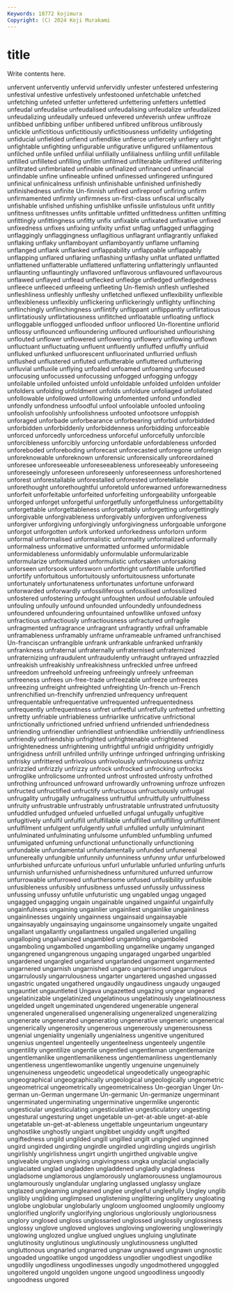 ```yaml
---
Keywords: 18772 kojimura
Copyright: (C) 2024 Koji Murakami
---
```


# title

Write contents here.



unfervent unfervently unfervid unfervidly unfester unfestered unfestering unfestival unfestive
unfestively unfestooned unfetchable unfetched unfetching unfeted unfetter unfettered unfettering unfetters
unfettled unfeudal unfeudalise unfeudalised unfeudalising unfeudalize unfeudalized unfeudalizing unfeudally unfeued
unfevered unfeverish unfew unffroze unfibbed unfibbing unfiber unfibered unfibred unfibrous
unfibrously unfickle unfictitious unfictitiously unfictitiousness unfidelity unfidgeting unfiducial unfielded unfiend
unfiendlike unfierce unfiercely unfiery unfight unfightable unfighting unfigurable unfigurative unfigured
unfilamentous unfilched unfile unfiled unfilial unfilially unfilialness unfiling unfill unfillable
unfilled unfilleted unfilling unfilm unfilmed unfilterable unfiltered unfiltering unfiltrated unfimbriated
unfinable unfinalized unfinanced unfinancial unfindable unfine unfineable unfined unfinessed unfingered
unfingured unfinical unfinicalness unfinish unfinishable unfinished unfinishedly unfinishedness unfinite Un-finnish
unfired unfireproof unfiring unfirm unfirmamented unfirmly unfirmness un-first-class unfiscal unfiscally
unfishable unfished unfishing unfishlike unfissile unfistulous unfit unfitly unfitness unfitnesses
unfits unfittable unfitted unfittedness unfitten unfitting unfittingly unfittingness unfitty unfix
unfixable unfixated unfixative unfixed unfixedness unfixes unfixing unfixity unfixt unflag
unflagged unflagging unflaggingly unflaggingness unflagitious unflagrant unflagrantly unflaked unflaking unflaky
unflamboyant unflamboyantly unflame unflaming unflanged unflank unflanked unflappability unflappable unflappably
unflapping unflared unflaring unflashing unflashy unflat unflated unflatted unflattened unflatterable
unflattered unflattering unflatteringly unflaunted unflaunting unflauntingly unflavored unflavorous unflavoured unflavourous
unflawed unflayed unflead unflecked unfledge unfledged unfledgedness unfleece unfleeced unfleeing
unfleeting Un-flemish unflesh unfleshed unfleshliness unfleshly unfleshy unfletched unflexed unflexibility
unflexible unflexibleness unflexibly unflickering unflickeringly unflighty unflinching unflinchingly unflinchingness unflintify
unflippant unflippantly unflirtatious unflirtatiously unflirtatiousness unflitched unfloatable unfloating unflock unfloggable
unflogged unflooded unfloor unfloored Un-florentine unflorid unflossy unflounced unfloundering unfloured
unflourished unflourishing unflouted unflower unflowered unflowering unflowery unflowing unflown unfluctuant
unfluctuating unfluent unfluently unfluffed unfluffy unfluid unfluked unflunked unfluorescent unfluorinated
unflurried unflush unflushed unflustered unfluted unflutterable unfluttered unfluttering unfluvial unfluxile
unflying unfoaled unfoamed unfoaming unfocused unfocusing unfocussed unfocussing unfogged unfogging
unfoggy unfoilable unfoiled unfoisted unfold unfoldable unfolded unfolden unfolder unfolders
unfolding unfoldment unfolds unfoldure unfoliaged unfoliated unfollowable unfollowed unfollowing unfomented
unfond unfondled unfondly unfondness unfoodful unfool unfoolable unfooled unfooling unfoolish
unfoolishly unfoolishness unfooted unfootsore unfoppish unforaged unforbade unforbearance unforbearing unforbid
unforbidded unforbidden unforbiddenly unforbiddenness unforbidding unforceable unforced unforcedly unforcedness unforceful
unforcefully unforcible unforcibleness unforcibly unforcing unfordable unfordableness unforded unforeboded unforeboding
unforecast unforecasted unforegone unforeign unforeknowable unforeknown unforensic unforensically unforeordained unforesee
unforeseeable unforeseeableness unforeseeably unforeseeing unforeseeingly unforeseen unforeseenly unforeseenness unforeshortened unforest
unforestallable unforestalled unforested unforetellable unforethought unforethoughtful unforetold unforewarned unforewarnedness unforfeit
unforfeitable unforfeited unforfeiting unforgeability unforgeable unforged unforget unforgetful unforgetfully unforgetfulness
unforgettability unforgettable unforgettableness unforgettably unforgetting unforgettingly unforgivable unforgivableness unforgivably unforgiven
unforgiveness unforgiver unforgiving unforgivingly unforgivingness unforgoable unforgone unforgot unforgotten unfork
unforked unforkedness unforlorn unform unformal unformalised unformalistic unformality unformalized unformally
unformalness unformative unformatted unformed unformidable unformidableness unformidably unformulable unformularizable unformularize
unformulated unformulistic unforsaken unforsaking unforseen unforsook unforsworn unforthright unfortifiable unfortified
unfortify unfortuitous unfortuitously unfortuitousness unfortunate unfortunately unfortunateness unfortunates unfortune unforward
unforwarded unforwardly unfossiliferous unfossilised unfossilized unfostered unfostering unfought unfoughten unfoul
unfoulable unfouled unfouling unfoully unfound unfounded unfoundedly unfoundedness unfoundered unfoundering
unfountained unfowllike unfoxed unfoxy unfractious unfractiously unfractiousness unfractured unfragile unfragmented
unfragrance unfragrant unfragrantly unfrail unframable unframableness unframably unframe unframeable unframed
unfranchised Un-franciscan unfrangible unfrank unfrankable unfranked unfrankly unfrankness unfraternal unfraternally
unfraternised unfraternized unfraternizing unfraudulent unfraudulently unfraught unfrayed unfrazzled unfreakish unfreakishly
unfreakishness unfreckled unfree unfreed unfreedom unfreehold unfreeing unfreeingly unfreely unfreeman
unfreeness unfrees un-free-trade unfreezable unfreeze unfreezes unfreezing unfreight unfreighted unfreighting
Un-french un-French unfrenchified un-frenchify unfrenzied unfrequency unfrequent unfrequentable unfrequentative unfrequented
unfrequentedness unfrequently unfrequentness unfret unfretful unfretfully unfretted unfretting unfretty unfriable
unfriableness unfriarlike unfricative unfrictional unfrictionally unfrictioned unfried unfriend unfriended unfriendedness
unfriending unfriendlier unfriendliest unfriendlike unfriendlily unfriendliness unfriendly unfriendship unfrighted unfrightenable
unfrightened unfrightenedness unfrightening unfrightful unfrigid unfrigidity unfrigidly unfrigidness unfrill unfrilled
unfrilly unfringe unfringed unfringing unfrisking unfrisky unfrittered unfrivolous unfrivolously unfrivolousness
unfrizz unfrizzled unfrizzly unfrizzy unfrock unfrocked unfrocking unfrocks unfroglike unfrolicsome
unfronted unfrost unfrosted unfrosty unfrothed unfrothing unfrounced unfroward unfrowardly unfrowning
unfroze unfrozen unfructed unfructified unfructify unfructuous unfructuously unfrugal unfrugality unfrugally
unfrugalness unfruitful unfruitfully unfruitfulness unfruity unfrustrable unfrustrably unfrustratable unfrustrated unfrutuosity
unfuddled unfudged unfueled unfuelled unfugal unfugally unfugitive unfugitively unfulfil unfulfill
unfulfillable unfulfilled unfulfilling unfulfillment unfulfilment unfulgent unfulgently unfull unfulled unfully
unfulminant unfulminated unfulminating unfulsome unfumbled unfumbling unfumed unfumigated unfuming unfunctional
unfunctionally unfunctioning unfundable unfundamental unfundamentally unfunded unfunereal unfunereally unfungible unfunnily
unfunniness unfunny unfur unfurbelowed unfurbished unfurcate unfurious unfurl unfurlable unfurled
unfurling unfurls unfurnish unfurnished unfurnishedness unfurnitured unfurred unfurrow unfurrowable unfurrowed
unfurthersome unfused unfusibility unfusible unfusibleness unfusibly unfusibness unfussed unfussily unfussiness
unfussing unfussy unfutile unfuturistic ung ungabled ungag ungaged ungagged ungagging
ungain ungainable ungained ungainful ungainfully ungainfulness ungaining ungainlier ungainliest ungainlike
ungainliness ungainlinesses ungainly ungainness ungainsaid ungainsayable ungainsayably ungainsaying ungainsome ungainsomely
ungaite ungaited ungallant ungallantly ungallantness ungalled ungalleried ungalling ungalloping ungalvanized
ungambled ungambling ungamboled ungamboling ungambolled ungambolling ungamelike ungamy unganged ungangrened
ungangrenous ungaping ungaraged ungarbed ungarbled ungardened ungargled ungarland ungarlanded ungarment
ungarmented ungarnered ungarnish ungarnished ungaro ungarrisoned ungarrulous ungarrulously ungarrulousness ungarter
ungartered ungashed ungassed ungastric ungated ungathered ungaudily ungaudiness ungaudy ungauged
ungauntlet ungauntleted Ungava ungazetted ungazing ungear ungeared ungelatinizable ungelatinized ungelatinous
ungelatinously ungelatinousness ungelded ungelt ungeminated ungendered ungenerable ungeneral ungeneraled ungeneralised
ungeneralising ungeneralized ungeneralizing ungenerate ungenerated ungenerating ungenerative ungeneric ungenerical ungenerically
ungenerosity ungenerous ungenerously ungenerousness ungenial ungeniality ungenially ungenialness ungenitive ungenitured
ungenius ungenteel ungenteelly ungenteelness ungenteely ungentile ungentility ungentilize ungentle ungentled
ungentleman ungentlemanize ungentlemanlike ungentlemanlikeness ungentlemanliness ungentlemanly ungentleness ungentlewomanlike ungently ungenuine
ungenuinely ungenuineness ungeodetic ungeodetical ungeodetically ungeographic ungeographical ungeographically ungeological ungeologically
ungeometric ungeometrical ungeometrically ungeometricalness Un-georgian Unger Un-german un-German ungermane Un-germanic
Un-germanize ungerminant ungerminated ungerminating ungerminative ungermlike ungerontic ungesticular ungesticulating ungesticulative
ungesticulatory ungesting ungestural ungesturing unget ungetable un-get-at-able unget-at-able ungetatable un-get-at-ableness
ungettable ungeuntarium ungeuntary unghostlike unghostly ungiant ungibbet ungiddy ungift ungifted
ungiftedness ungild ungilded ungill ungilled ungilt ungingled unginned ungird ungirded
ungirding ungirdle ungirdled ungirdling ungirds ungirlish ungirlishly ungirlishness ungirt ungirth
ungirthed ungivable ungive ungiveable ungiven ungiving ungivingness ungka unglacial unglacially
unglaciated unglad ungladden ungladdened ungladly ungladness ungladsome unglamorous unglamorously unglamorousness
unglamourous unglamourously unglandular unglaring unglassed unglassy unglaze unglazed ungleaming ungleaned
unglee ungleeful ungleefully Ungley unglib unglibly ungliding unglimpsed unglistening unglittering
unglittery ungloating unglobe unglobular unglobularly ungloom ungloomed ungloomily ungloomy unglorified
unglorify unglorifying unglorious ungloriously ungloriousness unglory unglosed ungloss unglossaried unglossed
unglossily unglossiness unglossy unglove ungloved ungloves ungloving unglowering ungloweringly unglowing
unglozed unglue unglued unglues ungluing unglutinate unglutinosity unglutinous unglutinously unglutinousness
unglutted ungluttonous ungnarled ungnarred ungnaw ungnawed ungnawn ungnostic ungoaded ungoatlike
ungod ungoddess ungodlier ungodliest ungodlike ungodlily ungodliness ungodlinesses ungodly ungodmothered
ungoggled ungoitered ungold ungolden ungone ungood ungoodliness ungoodly ungoodness ungored
